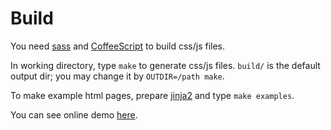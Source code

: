 # Build

You need [sass][] and [CoffeeScript][] to build css/js files.

In working directory, type `make` to generate css/js files.
`build/` is the default output dir; you may change it by `OUTDIR=/path make`.

To make example html pages, prepare [jinja2][] and type `make examples`.

You can see online demo [here][gh-pages].

[sass]: http://sass-lang.com/
[jinja2]: http://jinja.pocoo.org/
[gh-pages]: http://puzzlet.github.io/fake-mswin/win98/en_US/demo.html
[CoffeeScript]: http://coffeescript.org/
